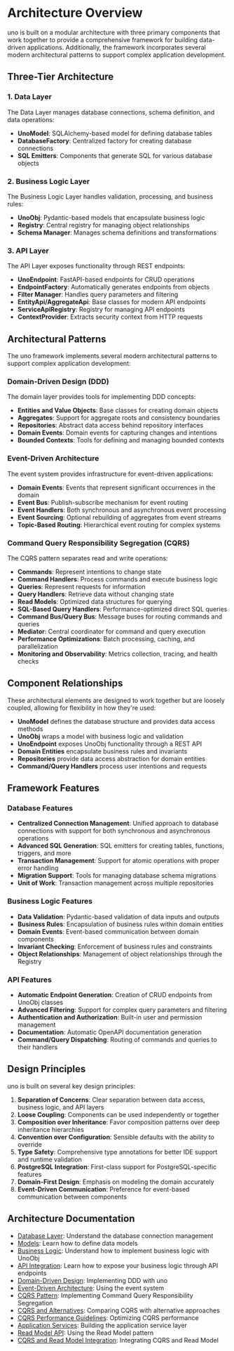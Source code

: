 # Architecture Overview

uno is built on a modular architecture with three primary components that work together to provide a comprehensive framework for building data-driven applications. Additionally, the framework incorporates several modern architectural patterns to support complex application development.

## Three-Tier Architecture

### 1. Data Layer

The Data Layer manages database connections, schema definition, and data operations:

- **UnoModel**: SQLAlchemy-based model for defining database tables
- **DatabaseFactory**: Centralized factory for creating database connections
- **SQL Emitters**: Components that generate SQL for various database objects

### 2. Business Logic Layer

The Business Logic Layer handles validation, processing, and business rules:

- **UnoObj**: Pydantic-based models that encapsulate business logic
- **Registry**: Central registry for managing object relationships
- **Schema Manager**: Manages schema definitions and transformations

### 3. API Layer

The API Layer exposes functionality through REST endpoints:

- **UnoEndpoint**: FastAPI-based endpoints for CRUD operations
- **EndpointFactory**: Automatically generates endpoints from objects
- **Filter Manager**: Handles query parameters and filtering
- **EntityApi/AggregateApi**: Base classes for modern API endpoints
- **ServiceApiRegistry**: Registry for managing API endpoints
- **ContextProvider**: Extracts security context from HTTP requests

## Architectural Patterns

The uno framework implements several modern architectural patterns to support complex application development:

### Domain-Driven Design (DDD)

The domain layer provides tools for implementing DDD concepts:

- **Entities and Value Objects**: Base classes for creating domain objects
- **Aggregates**: Support for aggregate roots and consistency boundaries
- **Repositories**: Abstract data access behind repository interfaces
- **Domain Events**: Domain events for capturing changes and intentions
- **Bounded Contexts**: Tools for defining and managing bounded contexts

### Event-Driven Architecture

The event system provides infrastructure for event-driven applications:

- **Domain Events**: Events that represent significant occurrences in the domain
- **Event Bus**: Publish-subscribe mechanism for event routing
- **Event Handlers**: Both synchronous and asynchronous event processing
- **Event Sourcing**: Optional rebuilding of aggregates from event streams
- **Topic-Based Routing**: Hierarchical event routing for complex systems

### Command Query Responsibility Segregation (CQRS)

The CQRS pattern separates read and write operations:

- **Commands**: Represent intentions to change state
- **Command Handlers**: Process commands and execute business logic
- **Queries**: Represent requests for information
- **Query Handlers**: Retrieve data without changing state
- **Read Models**: Optimized data structures for querying
- **SQL-Based Query Handlers**: Performance-optimized direct SQL queries
- **Command Bus/Query Bus**: Message buses for routing commands and queries
- **Mediator**: Central coordinator for command and query execution
- **Performance Optimizations**: Batch processing, caching, and parallelization
- **Monitoring and Observability**: Metrics collection, tracing, and health checks

## Component Relationships

These architectural elements are designed to work together but are loosely coupled, allowing for flexibility in how they're used:

- **UnoModel** defines the database structure and provides data access methods
- **UnoObj** wraps a model with business logic and validation
- **UnoEndpoint** exposes UnoObj functionality through a REST API
- **Domain Entities** encapsulate business rules and invariants
- **Repositories** provide data access abstraction for domain entities
- **Command/Query Handlers** process user intentions and requests

## Framework Features

### Database Features

- **Centralized Connection Management**: Unified approach to database connections with support for both synchronous and asynchronous operations
- **Advanced SQL Generation**: SQL emitters for creating tables, functions, triggers, and more
- **Transaction Management**: Support for atomic operations with proper error handling
- **Migration Support**: Tools for managing database schema migrations
- **Unit of Work**: Transaction management across multiple repositories

### Business Logic Features

- **Data Validation**: Pydantic-based validation of data inputs and outputs
- **Business Rules**: Encapsulation of business rules within domain entities
- **Domain Events**: Event-based communication between domain components
- **Invariant Checking**: Enforcement of business rules and constraints
- **Object Relationships**: Management of object relationships through the Registry

### API Features

- **Automatic Endpoint Generation**: Creation of CRUD endpoints from UnoObj classes
- **Advanced Filtering**: Support for complex query parameters and filtering
- **Authentication and Authorization**: Built-in user and permission management
- **Documentation**: Automatic OpenAPI documentation generation
- **Command/Query Dispatching**: Routing of commands and queries to their handlers

## Design Principles

uno is built on several key design principles:

1. **Separation of Concerns**: Clear separation between data access, business logic, and API layers
2. **Loose Coupling**: Components can be used independently or together
3. **Composition over Inheritance**: Favor composition patterns over deep inheritance hierarchies
4. **Convention over Configuration**: Sensible defaults with the ability to override
5. **Type Safety**: Comprehensive type annotations for better IDE support and runtime validation
6. **PostgreSQL Integration**: First-class support for PostgreSQL-specific features
7. **Domain-First Design**: Emphasis on modeling the domain accurately
8. **Event-Driven Communication**: Preference for event-based communication between components

## Architecture Documentation

- [Database Layer](/docs/database/overview.md): Understand the database connection management
- [Models](/docs/models/overview.md): Learn how to define data models
- [Business Logic](/docs/business_logic/overview.md): Understand how to implement business logic with UnoObj
- [API Integration](/docs/api/overview.md): Learn how to expose your business logic through API endpoints
- [Domain-Driven Design](domain_driven_design.md): Implementing DDD with uno
- [Event-Driven Architecture](event_driven_architecture.md): Using the event system
- [CQRS Pattern](cqrs.md): Implementing Command Query Responsibility Segregation
- [CQRS and Alternatives](cqrs_and_alternatives.md): Comparing CQRS with alternative approaches
- [CQRS Performance Guidelines](cqrs_performance_guidelines.md): Optimizing CQRS performance
- [Application Services](application_services.md): Building the application service layer
- [Read Model API](/docs/api/read_model.md): Using the Read Model pattern
- [CQRS and Read Model Integration](/docs/api/cqrs_read_model_integration.md): Integrating CQRS and Read Model
